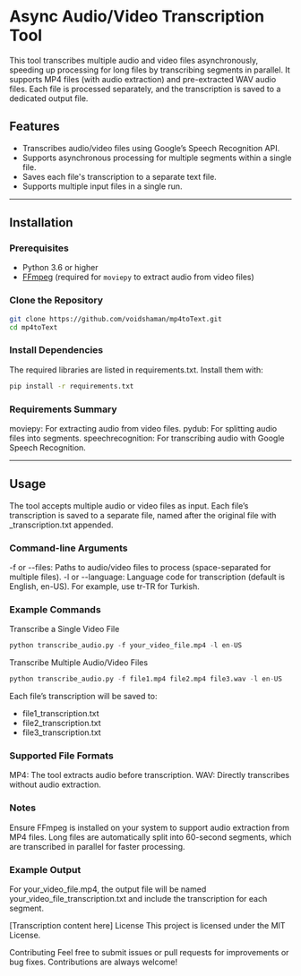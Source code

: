 # Async Audio/Video Transcription Tool

This tool transcribes multiple audio and video files asynchronously, speeding up processing for long files by transcribing segments in parallel. It supports MP4 files (with audio extraction) and pre-extracted WAV audio files. Each file is processed separately, and the transcription is saved to a dedicated output file.

## Features
- Transcribes audio/video files using Google’s Speech Recognition API.
- Supports asynchronous processing for multiple segments within a single file.
- Saves each file's transcription to a separate text file.
- Supports multiple input files in a single run.


____
## Installation

### Prerequisites
- Python 3.6 or higher
- [FFmpeg](https://ffmpeg.org/download.html) (required for `moviepy` to extract audio from video files)

### Clone the Repository
```bash
git clone https://github.com/voidshaman/mp4toText.git
cd mp4toText
```

### Install Dependencies
The required libraries are listed in requirements.txt. Install them with:

```bash 
pip install -r requirements.txt
```

### Requirements Summary
moviepy: For extracting audio from video files.
pydub: For splitting audio files into segments.
speechrecognition: For transcribing audio with Google Speech Recognition.


_____
## Usage
The tool accepts multiple audio or video files as input. Each file’s transcription is saved to a separate file, named after the original file with _transcription.txt appended.

### Command-line Arguments
-f or --files: Paths to audio/video files to process (space-separated for multiple files).
-l or --language: Language code for transcription (default is English, en-US). For example, use tr-TR for Turkish.

### Example Commands
Transcribe a Single Video File

```python
python transcribe_audio.py -f your_video_file.mp4 -l en-US
```
Transcribe Multiple Audio/Video Files
```python
python transcribe_audio.py -f file1.mp4 file2.mp4 file3.wav -l en-US
```
Each file’s transcription will be saved to:

- file1_transcription.txt
- file2_transcription.txt
- file3_transcription.txt

### Supported File Formats
MP4: The tool extracts audio before transcription.
WAV: Directly transcribes without audio extraction.

### Notes
Ensure FFmpeg is installed on your system to support audio extraction from MP4 files.
Long files are automatically split into 60-second segments, which are transcribed in parallel for faster processing.

### Example Output
For your_video_file.mp4, the output file will be named your_video_file_transcription.txt and include the transcription for each segment.


[Transcription content here]
License
This project is licensed under the MIT License.

Contributing
Feel free to submit issues or pull requests for improvements or bug fixes. Contributions are always welcome!
